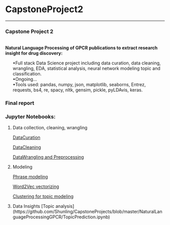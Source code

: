 # CapstoneProject2

***
<div class="span5 alert alert-info">
<h3>Capstone Project 2</h3>
<br/>
<b>Natural Language Processing of GPCR publications to extract research insight for drug discovery:</b> <ol>
•Full stack Data Science project including data curation, data cleaning, wrangling, EDA, statistical analysis, neural network modeling topic and classification.
<br/>
•Ongoing...
<br/>
•Tools used: pandas, numpy, json, matplotlib, seaborns, Entrez, requests, bs4, re, spacy, nltk, gensim,  pickle, pyLDAvis, keras.
</div>


### Final report

    
  
### Jupyter Notebooks:
<ol>

<li> Data collection, cleaning, wrangling </div>

[DataCuration](https://github.com/Shunling/CapstoneProjects/blob/master/NaturalLanguageProcessingGPCR/DataCollection.ipynb)

[DataCleaning](https://github.com/Shunling/CapstoneProjects/blob/master/NaturalLanguageProcessingGPCR/DataCleaning.ipynb)

[DataWrangling and Preprocessing](https://github.com/Shunling/CapstoneProjects/blob/master/NaturalLanguageProcessingGPCR/DataPreprocessing.ipynb)


<li> Modeling </div>

[Phrase modeling](https://github.com/Shunling/CapstoneProjects/blob/master/NaturalLanguageProcessingGPCR/FourgramPhrases_Text.ipynb)

[Word2Vec vectorizing](https://github.com/Shunling/CapstoneProjects/blob/master/NaturalLanguageProcessingGPCR/WordVecterization_Word2Vec.ipynb)

[Clustering for topic modeling](https://github.com/Shunling/CapstoneProjects/blob/master/NaturalLanguageProcessingGPCR/Clustering.ipynb)


<li> Data Insights </div>
[Topic analysis](https://github.com/Shunling/CapstoneProjects/blob/master/NaturalLanguageProcessingGPCR/TopicPrediction.ipynb)


